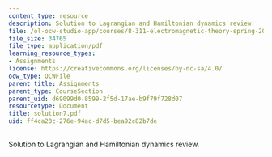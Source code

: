 ```yaml
---
content_type: resource
description: Solution to Lagrangian and Hamiltonian dynamics review.
file: /ol-ocw-studio-app/courses/8-311-electromagnetic-theory-spring-2004/ff4ca20c276e94acd7d5bea92c82b7de_solution7.pdf
file_size: 34765
file_type: application/pdf
learning_resource_types:
- Assignments
license: https://creativecommons.org/licenses/by-nc-sa/4.0/
ocw_type: OCWFile
parent_title: Assignments
parent_type: CourseSection
parent_uid: d69099d0-8599-2f5d-17ae-b9f79f728d07
resourcetype: Document
title: solution7.pdf
uid: ff4ca20c-276e-94ac-d7d5-bea92c82b7de
---
```

Solution to Lagrangian and Hamiltonian dynamics review.